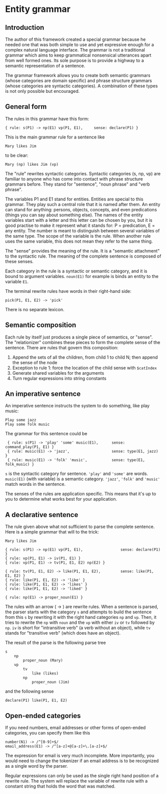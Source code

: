 # Entity grammar

## Introduction

The author of this framework created a special grammar because he needed one that was both simple to use and yet
expressive enough for a complex natural language interface. The grammar is not a traditional grammar which aims to keep
grammatical nonsensical utterances apart from well formed ones. Its sole purpose is to provide a highway to a semantic
representation of a sentence.

The grammar framework allows you to create both semantic grammars (whose categories are domain specific) and phrase
structure grammars (whose categories are syntactic categories). A combination of these types is not only possible but
encouraged.

## General form

The rules in this grammar have this form:

    { rule: s(P1) -> np(E1) vp(P1, E1),     sense: declare(P1) }

This is the main grammar rule for a sentence like

    Mary likes Jim

to be clear:

    Mary (np) likes Jim (vp)

The "rule" rewrites syntactic categories. Syntactic categories (s, np, vp) are familiar to anyone who has come into
contact with phrase structure grammars before. They stand for "sentence", "noun phrase" and "verb phrase".

The variables P1 and E1 stand for entities. Entities are special to this grammar. They play such a central role that it
is named after them. An entity can stand for anything: persons, objects, concepts, and even predications (things you can
say about something else). The names of the entity variables start with a letter and this letter can be chosen by you,
but it is good practise to make it represent what it stands for: P = predication, E = any entity. The number is meant to
distinguish between several variables of the same type. The scope of the variable is the rule. When another rule uses
the same variable, this does not mean they refer to the same thing.

The "sense" provides the meaning of the rule. It is a "semantic attachment" to the syntactic rule. The meaning of the
complete sentence is composed of these senses.

Each category in the rule is a syntactic or semantic category, and it is bound to argument variables. `noun(E1)` for
example is binds an entity to the variable `E1`.

The terminal rewrite rules have words in their right-hand side:

    pick(P1, E1, E2) -> 'pick'

There is no separate lexicon.

## Semantic composition

Each rule by itself just produces a single piece of semantics, or "sense". The "relationizer" combines these pieces to form the complete sense of the sentence. There are rules that govern this composition:

1. Append the sets of all the children, from child 1 to child N; then append the sense of the node
2. Exception to rule 1: force the location of the child sense with `$catIndex`  
3. Generate shared variables for the arguments
4. Turn regular expressions into string constants

## An imperative sentence

An imperative sentence instructs the system to do something, like play music:

    Play some jazz
    Play some folk music

The grammar for this sentence could be

     { rule: s(P1) -> 'play' 'some' music(E1),      sense: command_play(P1, E1) }
     { rule: music(E1) -> 'jazz',                   sense: type(E1, jazz) }
     { rule: music(E1) -> 'folk' 'music',           sense: type(E1, folk_music) }

`s` is the syntactic category for sentence. `'play'` and `'some'` are words. `music(E1)` (with variable) is a semantic
category. `'jazz'`, `'folk'` and `'music'` match words in the sentence.

The senses of the rules are application specific. This means that it's up to you to determine what works best for your
application.

## A declarative sentence

The rule given above what not sufficient to parse the complete sentence. Here is a simple grammar that will to the
trick:

~~~
Mary likes Jim
~~~

    { rule: s(P1) -> np(E1) vp(P1, E1),                 sense: declare(P1) }
    { rule: vp(P1, E1) -> iv(P1, E1) }
    { rule: vp(P1, E1) -> tv(P1, E1, E2) np(E2) }
    
    { rule: tv(P1, E1, E2) -> like(P1, E1, E2),         sense: like(P1, E1, E2) }
    { rule: like(P1, E1, E2) -> 'like' }
    { rule: like(P1, E1, E2) -> 'likes' }
    { rule: like(P1, E1, E2) -> 'liked' }
    
    { rule: np(E1) -> proper_noun(E1) }

The rules with an arrow ( -> ) are rewrite rules. When a sentence is parsed, the parser starts with the category `s` and
attempts to build the sentence from this `s` by rewriting it with the right hand categories `np` and `vp`. Then, it
tries to rewrite the `np` with `noun` and the `vp` with either `iv` or `tv` followed by `np`. `iv` is short for
"intransitive verb" (a verb without an object), while `tv` stands for "transitive verb" (which does have an object).

The result of the parse is the following parse tree

    s
        np
            proper_noun (Mary)
        vp
            tv
                like (likes)
            np
                proper_noun (Jim)

and the following sense

    declare(P1) like(P1, E1, E2)

## Open-ended categories

If you need numbers, email addresses or other forms of open-ended categories, you can specify them like this

    number(N1) -> /^[0-9]+$/ 
    email_address(E1) -> /^[a-z]+@[a-z]+\.[a-z]+$/          

The expression for email is very much incomplete. More importantly, you would need to change the tokenizer if an email
address is to be recognized as a single word by the parser.

Regular expressions can only be used as the single right hand position of a rewrite rule. The system will replace the variable of rewrite rule with a constant string that holds the word that was matched.
